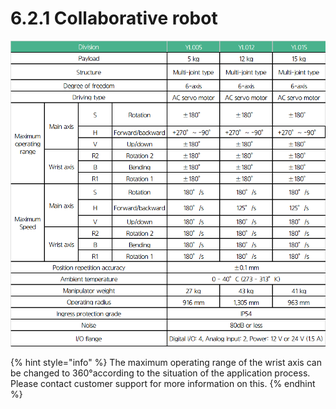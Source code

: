 # 6.2.1 Collaborative robot

![](../../.gitbook/assets/image%20%2813%29.png)

{% hint style="info" %}
The maximum operating range of the wrist axis can be changed to 360°according to the situation of the application process. Please contact customer support for more information on this.
{% endhint %}

